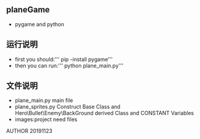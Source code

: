 ## planeGame
- pygame and python 

## 运行说明
- first you should:''' pip -install pygame'''
- then you can run:''' python plane_main.py'''

## 文件说明
- plane_main.py main file
- plane_sprites.py  Construct Base Class and Hero\Bullet\Enemy\BackGround derived Class and CONSTANT Variables
- images:project need files


AUTHOR 20191123
